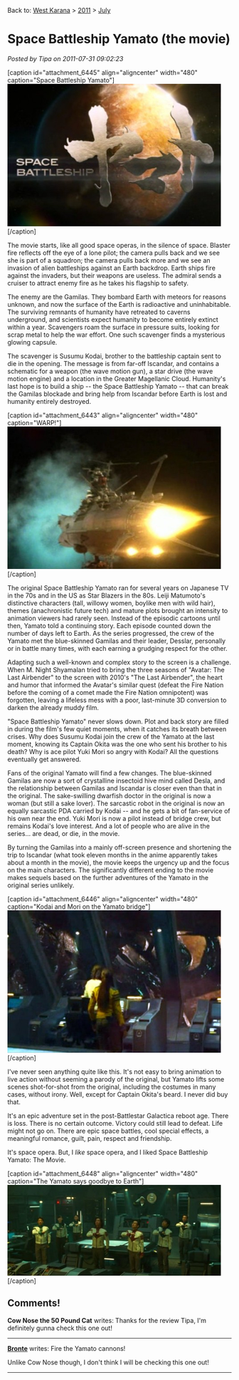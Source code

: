 Back to: [West Karana](/posts/westkarana.md) > [2011](/posts/2011/westkarana.md) > [July](./westkarana.md)
# Space Battleship Yamato (the movie)

*Posted by Tipa on 2011-07-31 09:02:23*

[caption id="attachment\_6445" align="aligncenter" width="480" caption="Space Battleship Yamato"][![](../../../uploads/2011/07/wmplayer-2011-07-31-08-54-13-39-480x320.jpg "Space Battleship Yamato")](../../../uploads/2011/07/wmplayer-2011-07-31-08-54-13-39.jpg)[/caption]

The movie starts, like all good space operas, in the silence of space. Blaster fire reflects off the eye of a lone pilot; the camera pulls back and we see she is part of a squadron; the camera pulls back more and we see an invasion of alien battleships against an Earth backdrop. Earth ships fire against the invaders, but their weapons are useless. The admiral sends a cruiser to attract enemy fire as he takes his flagship to safety.

The enemy are the Gamilas. They bombard Earth with meteors for reasons unknown, and now the surface of the Earth is radioactive and uninhabitable. The surviving remnants of humanity have retreated to caverns underground, and scientists expect humanity to become entirely extinct within a year. Scavengers roam the surface in pressure suits, looking for scrap metal to help the war effort. One such scavenger finds a mysterious glowing capsule.

The scavenger is Susumu Kodai, brother to the battleship captain sent to die in the opening. The message is from far-off Iscandar, and contains a schematic for a weapon (the wave motion gun), a star drive (the wave motion engine) and a location in the Greater Magellanic Cloud. Humanity's last hope is to build a ship -- the Space Battleship Yamato -- that can break the Gamilas blockade and bring help from Iscandar before Earth is lost and humanity entirely destroyed.

[caption id="attachment\_6443" align="aligncenter" width="480" caption="WARP!"][![](../../../uploads/2011/07/wmplayer-2011-07-31-08-20-56-44-480x320.jpg "WARP!")](../../../uploads/2011/07/wmplayer-2011-07-31-08-20-56-44.jpg)[/caption]

The original Space Battleship Yamato ran for several years on Japanese TV in the 70s and in the US as Star Blazers in the 80s. Leiji Matumoto's distinctive characters (tall, willowy women, boylike men with wild hair), themes (anachronistic future tech) and mature plots brought an intensity to animation viewers had rarely seen. Instead of the episodic cartoons until then, Yamato told a continuing story. Each episode counted down the number of days left to Earth. As the series progressed, the crew of the Yamato met the blue-skinned Gamilas and their leader, Desslar, personally or in battle many times, with each earning a grudging respect for the other.

Adapting such a well-known and complex story to the screen is a challenge. When M. Night Shyamalan tried to bring the three seasons of "Avatar: The Last Airbender" to the screen with 2010's "The Last Airbender", the heart and humor that informed the Avatar's similar quest (defeat the Fire Nation before the coming of a comet made the Fire Nation omnipotent) was forgotten, leaving a lifeless mess with a poor, last-minute 3D conversion to darken the already muddy film.

"Space Battleship Yamato" never slows down. Plot and back story are filled in during the film's few quiet moments, when it catches its breath between crises. Why does Susumu Kodai join the crew of the Yamato at the last moment, knowing its Captain Okita was the one who sent his brother to his death? Why is ace pilot Yuki Mori so angry with Kodai? All the questions eventually get answered.

Fans of the original Yamato will find a few changes. The blue-skinned Gamilas are now a sort of crystalline insectoid hive mind called Desla, and the relationship between Gamilas and Iscandar is closer even than that in the original. The sake-swilling dwarfish doctor in the original is now a woman (but still a sake lover). The sarcastic robot in the original is now an equally sarcastic PDA carried by Kodai -- and he gets a bit of fan-service of his own near the end. Yuki Mori is now a pilot instead of bridge crew, but remains Kodai's love interest. And a lot of people who are alive in the series... are dead, or die, in the movie.

By turning the Gamilas into a mainly off-screen presence and shortening the trip to Iscandar (what took eleven months in the anime apparently takes about a month in the movie), the movie keeps the urgency up and the focus on the main characters. The significantly different ending to the movie makes sequels based on the further adventures of the Yamato in the original series unlikely.

[caption id="attachment\_6446" align="aligncenter" width="480" caption="Kodai and Mori on the Yamato bridge"][![](../../../uploads/2011/07/wmplayer-2011-07-31-08-23-06-991-480x320.jpg "Kodai and Mori on the Yamato bridge")](../../../uploads/2011/07/wmplayer-2011-07-31-08-23-06-991.jpg)[/caption]

I've never seen anything quite like this. It's not easy to bring animation to live action without seeming a parody of the original, but Yamato lifts some scenes shot-for-shot from the original, including the costumes in many cases, without irony. Well, except for Captain Okita's beard. I never did buy that.

It's an epic adventure set in the post-Battlestar Galactica reboot age. There is loss. There is no certain outcome. Victory could still lead to defeat. Life might not go on. There are epic space battles, cool special effects, a meaningful romance, guilt, pain, respect and friendship.

It's space opera. But, I *like* space opera, and I liked Space Battleship Yamato: The Movie.

[caption id="attachment\_6448" align="aligncenter" width="480" caption="The Yamato says goodbye to Earth"][![](../../../uploads/2011/07/wmplayer-2011-07-31-10-11-37-28-480x204.jpg "The Yamato says goodbye to Earth")](../../../uploads/2011/07/wmplayer-2011-07-31-10-11-37-28.jpg)[/caption]
## Comments!

**Cow Nose the 50 Pound Cat** writes: Thanks for the review Tipa, I'm definitely gunna check this one out!

---

**[Bronte](http://arewenewatthis.wordpress.com/)** writes: Fire the Yamato cannons!

Unlike Cow Nose though, I don't think I will be checking this one out!

---

